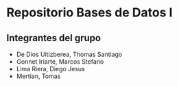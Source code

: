 # Repositorio Bases de Datos I

## Integrantes del grupo
- De Dios Uitizberea, Thomas Santiago
- Gonnet Iriarte, Marcos Stefano
- Lima Riera, Diego Jesus
- Mertian, Tomas
